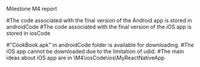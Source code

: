 Milestone M4 report

#The code associated with the final version of the Android app is stored in androidCode
#The code associated with the final version of the iOS app is stored in iosCode

#"CookBook.apk" in androidCode folder is available for downloading.
#The iOS app cannot be downloaded due to the limitation of udid.
#The main ideas about iOS app are in \M4\iosCode\ios\MyReactNativeApp
